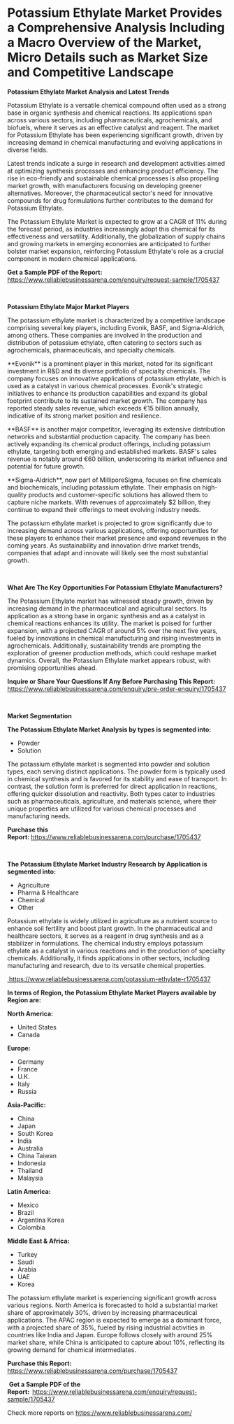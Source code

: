 <p><h1>Potassium Ethylate Market Provides a Comprehensive Analysis Including a Macro Overview of the Market, Micro Details such as Market Size and Competitive Landscape</h1></p><p><strong>Potassium Ethylate Market Analysis and Latest Trends</strong></p>
<p><p>Potassium Ethylate is a versatile chemical compound often used as a strong base in organic synthesis and chemical reactions. Its applications span across various sectors, including pharmaceuticals, agrochemicals, and biofuels, where it serves as an effective catalyst and reagent. The market for Potassium Ethylate has been experiencing significant growth, driven by increasing demand in chemical manufacturing and evolving applications in diverse fields.</p><p>Latest trends indicate a surge in research and development activities aimed at optimizing synthesis processes and enhancing product efficiency. The rise in eco-friendly and sustainable chemical processes is also propelling market growth, with manufacturers focusing on developing greener alternatives. Moreover, the pharmaceutical sector's need for innovative compounds for drug formulations further contributes to the demand for Potassium Ethylate.</p><p>The Potassium Ethylate Market is expected to grow at a CAGR of 11% during the forecast period, as industries increasingly adopt this chemical for its effectiveness and versatility. Additionally, the globalization of supply chains and growing markets in emerging economies are anticipated to further bolster market expansion, reinforcing Potassium Ethylate's role as a crucial component in modern chemical applications.</p></p>
<p><strong>Get a Sample PDF of the Report:&nbsp;</strong> <a href="https://www.reliablebusinessarena.com/enquiry/request-sample/1705437?utm_campaign=3268&utm_medium=2&utm_source=Github&utm_content=ia&utm_term=01042025&utm_id=potassium-ethylate">https://www.reliablebusinessarena.com/enquiry/request-sample/1705437</a></p>
<p>&nbsp;</p>
<p><strong>Potassium Ethylate Major Market Players</strong></p>
<p><p>The potassium ethylate market is characterized by a competitive landscape comprising several key players, including Evonik, BASF, and Sigma-Aldrich, among others. These companies are involved in the production and distribution of potassium ethylate, often catering to sectors such as agrochemicals, pharmaceuticals, and specialty chemicals.</p><p>**Evonik** is a prominent player in this market, noted for its significant investment in R&D and its diverse portfolio of specialty chemicals. The company focuses on innovative applications of potassium ethylate, which is used as a catalyst in various chemical processes. Evonik's strategic initiatives to enhance its production capabilities and expand its global footprint contribute to its sustained market growth. The company has reported steady sales revenue, which exceeds €15 billion annually, indicative of its strong market position and resilience.</p><p>**BASF** is another major competitor, leveraging its extensive distribution networks and substantial production capacity. The company has been actively expanding its chemical product offerings, including potassium ethylate, targeting both emerging and established markets. BASF's sales revenue is notably around €60 billion, underscoring its market influence and potential for future growth.</p><p>**Sigma-Aldrich**, now part of MilliporeSigma, focuses on fine chemicals and biochemicals, including potassium ethylate. Their emphasis on high-quality products and customer-specific solutions has allowed them to capture niche markets. With revenues of approximately $2 billion, they continue to expand their offerings to meet evolving industry needs.</p><p>The potassium ethylate market is projected to grow significantly due to increasing demand across various applications, offering opportunities for these players to enhance their market presence and expand revenues in the coming years. As sustainability and innovation drive market trends, companies that adapt and innovate will likely see the most substantial growth.</p></p>
<p>&nbsp;</p>
<p><strong>What Are The Key Opportunities For Potassium Ethylate Manufacturers?</strong></p>
<p><p>The Potassium Ethylate market has witnessed steady growth, driven by increasing demand in the pharmaceutical and agricultural sectors. Its application as a strong base in organic synthesis and as a catalyst in chemical reactions enhances its utility. The market is poised for further expansion, with a projected CAGR of around 5% over the next five years, fueled by innovations in chemical manufacturing and rising investments in agrochemicals. Additionally, sustainability trends are prompting the exploration of greener production methods, which could reshape market dynamics. Overall, the Potassium Ethylate market appears robust, with promising opportunities ahead.</p></p>
<p><strong>Inquire or Share Your Questions If Any Before Purchasing This Report:</strong> <a href="https://www.reliablebusinessarena.com/enquiry/pre-order-enquiry/1705437?utm_campaign=3268&utm_medium=2&utm_source=Github&utm_content=ia&utm_term=01042025&utm_id=potassium-ethylate">https://www.reliablebusinessarena.com/enquiry/pre-order-enquiry/1705437</a></p>
<p>&nbsp;</p>
<p><strong>Market Segmentation</strong></p>
<p><strong>The Potassium Ethylate Market Analysis by types is segmented into:</strong></p>
<p><ul><li>Powder</li><li>Solution</li></ul></p>
<p><p>The potassium ethylate market is segmented into powder and solution types, each serving distinct applications. The powder form is typically used in chemical synthesis and is favored for its stability and ease of transport. In contrast, the solution form is preferred for direct application in reactions, offering quicker dissolution and reactivity. Both types cater to industries such as pharmaceuticals, agriculture, and materials science, where their unique properties are utilized for various chemical processes and manufacturing needs.</p></p>
<p><strong>Purchase this Report:&nbsp;</strong><a href="https://www.reliablebusinessarena.com/purchase/1705437?utm_campaign=3268&utm_medium=2&utm_source=Github&utm_content=ia&utm_term=01042025&utm_id=potassium-ethylate">https://www.reliablebusinessarena.com/purchase/1705437</a></p>
<p>&nbsp;</p>
<p><strong>The Potassium Ethylate Market Industry Research by Application is segmented into:</strong></p>
<p><ul><li>Agriculture</li><li>Pharma & Healthcare</li><li>Chemical</li><li>Other</li></ul></p>
<p><p>Potassium ethylate is widely utilized in agriculture as a nutrient source to enhance soil fertility and boost plant growth. In the pharmaceutical and healthcare sectors, it serves as a reagent in drug synthesis and as a stabilizer in formulations. The chemical industry employs potassium ethylate as a catalyst in various reactions and in the production of specialty chemicals. Additionally, it finds applications in other sectors, including manufacturing and research, due to its versatile chemical properties.</p></p>
<p><a href="https://www.reliablebusinessarena.com/potassium-ethylate-r1705437?utm_campaign=3268&utm_medium=2&utm_source=Github&utm_content=ia&utm_term=01042025&utm_id=potassium-ethylate">&nbsp;https://www.reliablebusinessarena.com/potassium-ethylate-r1705437</a></p>
<p><strong>In terms of Region, the Potassium Ethylate Market Players available by Region are:</strong></p>
<p>
    <p> <strong> North America: </strong>
        <ul>
            <li>United States</li>
            <li>Canada</li>
        </ul>
        </p> 
    <p> <strong> Europe: </strong>
        <ul>
            <li>Germany</li>
            <li>France</li>
            <li>U.K.</li>
            <li>Italy</li>
            <li>Russia</li>
        </ul>
        </p> 
    <p> <strong> Asia-Pacific: </strong>
        <ul>
            <li>China</li>
            <li>Japan</li>
            <li>South Korea</li>
            <li>India</li>
            <li>Australia</li>
            <li>China Taiwan</li>
            <li>Indonesia</li>
            <li>Thailand</li>
            <li>Malaysia</li>
        </ul>
        </p> 
    <p> <strong> Latin America: </strong>
        <ul>
            <li>Mexico</li>
            <li>Brazil</li>
            <li>Argentina Korea</li>
            <li>Colombia</li>
        </ul>
        </p> 
    <p> <strong> Middle East & Africa: </strong>
        <ul>
            <li>Turkey</li>
            <li>Saudi</li>
            <li>Arabia</li>
            <li>UAE</li>
            <li>Korea</li>
        </ul>
    </p>
    </p>
<p><p>The potassium ethylate market is experiencing significant growth across various regions. North America is forecasted to hold a substantial market share of approximately 30%, driven by increasing pharmaceutical applications. The APAC region is expected to emerge as a dominant force, with a projected share of 35%, fueled by rising industrial activities in countries like India and Japan. Europe follows closely with around 25% market share, while China is anticipated to capture about 10%, reflecting its growing demand for chemical intermediates.</p></p>
<p><strong>Purchase this Report: </strong><a href="https://www.reliablebusinessarena.com/purchase/1705437?utm_campaign=3268&utm_medium=2&utm_source=Github&utm_content=ia&utm_term=01042025&utm_id=potassium-ethylate">https://www.reliablebusinessarena.com/purchase/1705437</a></p>
<p>&nbsp;<strong>Get a Sample PDF of the Report:&nbsp;&nbsp;</strong><a href="https://www.reliablebusinessarena.com/enquiry/request-sample/1705437?utm_campaign=3268&utm_medium=2&utm_source=Github&utm_content=ia&utm_term=01042025&utm_id=potassium-ethylate">https://www.reliablebusinessarena.com/enquiry/request-sample/1705437</a></p>
<p><strong></strong></p>
<p>Check more reports on <a href="https://www.reliablebusinessarena.com/?utm_campaign=3268&utm_medium=2&utm_source=Github&utm_content=ia&utm_term=01042025&utm_id=potassium-ethylate">https://www.reliablebusinessarena.com/</a></p>